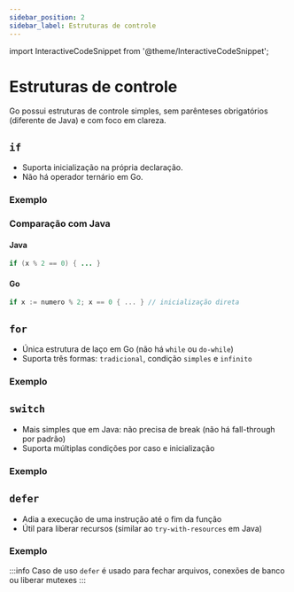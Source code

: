 ```yaml
---
sidebar_position: 2
sidebar_label: Estruturas de controle
---
```


import InteractiveCodeSnippet from '@theme/InteractiveCodeSnippet';

# Estruturas de controle

Go possui estruturas de controle simples, sem parênteses obrigatórios (diferente de Java) e com foco em clareza.

## `if`

- Suporta inicialização na própria declaração.
- Não há operador ternário em Go.

### Exemplo

<InteractiveCodeSnippet 
    src="code/mod2/controle-if.go" 
    allowExecute={true} 
    allowEdit={false} />

### Comparação com Java

#### Java

```java
if (x % 2 == 0) { ... }
```

#### Go

```go
if x := numero % 2; x == 0 { ... } // inicialização direta
```

## `for`

- Única estrutura de laço em Go (não há `while` ou `do-while`)
- Suporta três formas: `tradicional`, condição `simples` e `infinito`

### Exemplo

<InteractiveCodeSnippet 
    src="code/mod2/controle-for.go" 
    allowExecute={true} 
    allowEdit={false} />

## `switch`

- Mais simples que em Java: não precisa de break (não há fall-through por padrão)
- Suporta múltiplas condições por caso e inicialização

### Exemplo

<InteractiveCodeSnippet 
    src="code/mod2/controle-switch.go" 
    allowExecute={true} 
    allowEdit={false} />

## `defer`

- Adia a execução de uma instrução até o fim da função
- Útil para liberar recursos (similar ao `try-with-resources` em Java)

### Exemplo

<InteractiveCodeSnippet 
    src="code/mod2/controle-defer.go" 
    allowExecute={true} 
    allowEdit={false} />

:::info Caso de uso
`defer` é usado para fechar arquivos, conexões de banco ou liberar mutexes
:::
